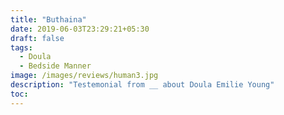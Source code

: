 ```yaml
---
title: "Buthaina"
date: 2019-06-03T23:29:21+05:30
draft: false
tags:
  - Doula
  - Bedside Manner
image: /images/reviews/human3.jpg
description: "Testemonial from __ about Doula Emilie Young"
toc:
---
```

